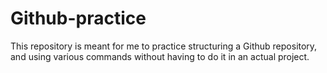 # Github-practice
This repository is meant for me to practice structuring a Github repository, and using various commands without having to do it in an actual project.
